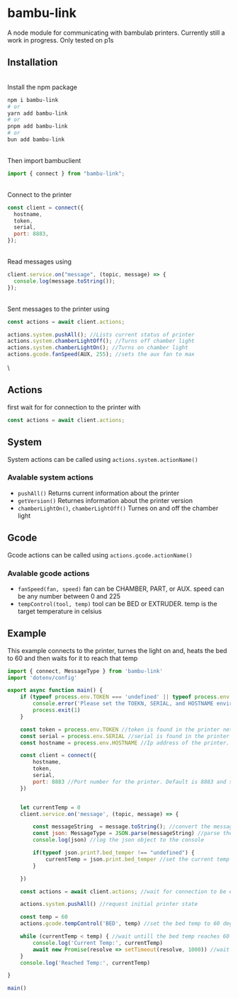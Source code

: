 # bambu-link

A node module for communicating with bambulab printers. Currently still a work in progress.
Only tested on p1s

## Installation

\
Install the npm package

```bash
npm i bambu-link
# or
yarn add bambu-link
# or
pnpm add bambu-link
# or
bun add bambu-link
```

\
Then import bambuclient

```javascript
import { connect } from "bambu-link";
```

\
Connect to the printer

```javascript
const client = connect({
  hostname,
  token,
  serial,
  port: 8883,
});
```

\
Read messages using

```javascript
client.service.on("message", (topic, message) => {
  console.log(message.toString());
});
```

\
Sent messages to the printer using

```javascript
const actions = await client.actions;

actions.system.pushAll(); //Lists current status of printer
actions.system.chamberLightOff(); //Turns off chamber light
actions.system.chamberLightOn(); //Turns on chamber light
actions.gcode.fanSpeed(AUX, 255); //sets the aux fan to max
```

\

## Actions

first wait for for connection to the printer with

```javascript
const actions = await client.actions;
```

## System

System actions can be called using `actions.system.actionName()`

### Avalable system actions

- `pushAll()` Returns current information about the printer
- `getVersion()` Returnes information about the printer version
- `chamberLightOn()`, `chamberLightOff()` Turnes on and off the chamber light

## Gcode

Gcode actions can be called using `actions.gcode.actionName()`

### Avalable gcode actions

- `fanSpeed(fan, speed)` fan can be CHAMBER, PART, or AUX. speed can be any number between 0 and 225
- `tempControl(tool, temp)` tool can be BED or EXTRUDER. temp is the target temperature in celsius

## Example

This example connects to the printer, turnes the light on and, heats the bed to 60 and then waits for it to reach that temp

```javascript
import { connect, MessageType } from 'bambu-link'
import 'dotenv/config'

export async function main() {
    if (typeof process.env.TOKEN === 'undefined' || typeof process.env.SERIAL === 'undefined' || typeof process.env.HOSTNAME === 'undefined') {
        console.error('Please set the TOEKN, SERIAL, and HOSTNAME environment variables')
        process.exit(1)
    }

    const token = process.env.TOKEN //token is found in the printer network settings
    const serial = process.env.SERIAL //serial is found in the printer settings
    const hostname = process.env.HOSTNAME //Ip address of the printer. Ip addresses can change so it is recommended to set a static ip address for the printer

    const client = connect({
        hostname,
        token,
        serial,
        port: 8883 //Port number for the printer. Default is 8883 and should not be chnaged unless nessesary
    })


    let currentTemp = 0
    client.service.on('message', (topic, message) => {

        const messageString  = message.toString(); //convert the message to a string
        const json: MessageType = JSON.parse(messageString) //parse the message to a json object and type it as MessageType
        console.log(json) //log the json object to the console

        if(typeof json.print?.bed_temper !== "undefined") {
            currentTemp = json.print.bed_temper //set the current temp to the bed temp if it is defined
        }

    })

    const actions = await client.actions; //wait for connection to be established before sending commands

    actions.system.pushAll() //request initial printer state

    const temp = 60
    actions.gcode.tempControl('BED', temp) //set the bed temp to 60 degrees

    while (currentTemp < temp) { //wait untill the bed temp reaches 60 degrees
        console.log('Current Temp:', currentTemp)
        await new Promise(resolve => setTimeout(resolve, 1000)) //wait for 1 second untill checking the temp again
    }
    console.log('Reached Temp:', currentTemp)

}

main()

```
